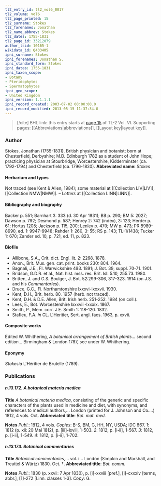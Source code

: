 ```yaml
---
tl2_entry_id: tl2_vol6_0017
tl2_volume: vol6
tl2_page_printed: 15
tl2_surname: Stokes
tl2_forenames: Jonathan
tl2_name_abbrev: Stokes
tl2_dates: 1755-1831
tl2_page_id: 33212079
author_lsid: 10165-1
wikidata_id: Q433405
ipni_surname: Stokes
ipni_forenames: Jonathan S.
ipni_standard_form: Stokes
ipni_dates: 1755-1831
ipni_taxon_scope: 
- Botany
- Pteridophytes
- Spermatophytes
ipni_geo_scope: 
- United Kingdom
ipni_version: 1.1.1.1
ipni_record_created: 2003-07-02 00:00:00.0
ipni_record_modified: 2013-05-15 11:37:34.0
---
```



> [!cite] BHL link: this entry starts at [page 15](https://www.biodiversitylibrary.org/page/33212079) of TL-2 Vol. VI.
> Supporting pages: [[Abbreviations|abbreviations]], [[Layout key|layout key]].

### Author

Stokes, Jonathan (1755-1831), British physician and botanist; born at Chesterfield, Derbyshire; M.D. Edinburgh 1782 as a student of John Hope; practicing physician at Stourbridge, Worcestershire, Kidderminster (ca. 1792-1794) and Chesterfield (ca. 1796-1830). 
**Abbreviated name**: *Stokes*

#### Herbarium and types

Not traced (see Kent & Allen, 1984); some material at [[Collection LIV|LIV]], [[Collection NMW|NMW]]. – *Letters* at [[Collection LINN|LINN]].

#### Bibliography and biography

Backer p. 551; Barnhart 3: 333 (d. 30 Apr 1831); BB p. 290; BM 5: 2027; Dawson p. 792; Desmond p. 587; Henrey 2: 742 (index), 3: 123; Herder p. 61; Hortus 1205; Jackson p. 115, 200; Lenley p. 470; MW p. 473; PR 8989-8990, ed. 1: 9947-9948; Rehder 1: 260, 3: 55; RS p. 143; TL-1/1438; Tucker 1: 670; Zander ed. 10, p. 721, ed. 11, p. 823.

#### Biofile

- Allibone, S.A., Crit. dict. Engl. lit. 2: 2268. 1878.
- Anon., Brit. Mus. gen. cat. print. books 230: 804. 1964.
- Bagnali, J.E., Fl. Warwickshire 493. 1891; J. Bot. 39, suppl. 70-71. 1901.
- Bridson, G.D.R. et al., Nat. hist. mss. res. Brit. Isl. 5.10, 255.73. 1980.
- Britten, J. and G.S. Boulger, J. Bot. 52:299-306, 317-323. 1914 (on J.S. and his *Commentaries*).
- Druce, G.C., Fl. Northamtonshire lxxxvi-lxxxvii. 1930.
- Kent, D.H., Brit. herb. 80. 1957 (herb. not traced).
- Kent, D.H. & D.E. Allen, Brit. Irish herb. 251-252. 1984 (on coll.).
- Lees, E., Bot. Worcestershire lxxxviii-lxxxix. 1867.
- Smith, P., Mem. corr. J.E. Smith 1: 118-120. 1832.
- Stafleu, F.A. *in* CL. L'Heritier, Sert. angl. facs. 1963, p. xxvii.

#### Composite works

Edited W. Whithering, *A botanical arrangement of British plants*... second edition... Birmingham & London 1787, see under W. Whithering.

#### Eponymy

*Stokesia* L'Héritier de Brutelle (1789).

### Publications

##### n.13.172. A botanical materia medica

**Title**
*A botanical materia medica*, consisting of the generic and specific characters of the plants used in medicine and diet, with synonyms, and references to medical authors,... London (printed for J. Johnson and Co....) 1812, 4 vols. Oct.
**Abbreviated title**: *Bot. mat. med.*

**Notes**
*Publ*.: 1812, 4 vols. *Copies*: B-S, BM, G, HH, NY, USDA; IDC 867.
*1*: 1812 (p. xii: 20 Mai 1812), p. \[iii\]-lxviii, 1-503.
*2*: 1812, p. \[i-ii\], 1-567.
*3*: 1812, p. \[i-ii\], 1-549.
*4*: 1812, p. \[i-ii\], 1-702.

##### n.13.173. Botanical commentaries

**Title**
*Botanical commentaries*,... vol. i... London (Simpkin and Marshall, and Treuttel & Würtz) 1830. Oct. †.
**Abbreviated title**: *Bot. comm.*

**Notes**
*Publ*.: 1830 (p. xxvii: 7 Apr 1830), p. \[i\]-xxviii \[pref.\], \[i\]-cxxxiv \[terms, abbr.\], \[1\]-272 \[Linn. classes 1-3\]. *Copy*: G.


